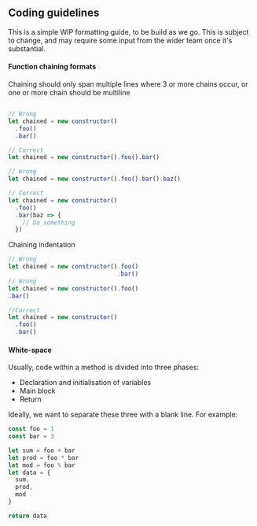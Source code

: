 ## Coding guidelines

This is a simple WIP formatting guide, to be build as we go. This is subject to change, and may require some input from the wider team once it's substantial.

#### Function chaining formats

Chaining should only span multiple lines where 3 or more chains occur, or one or more chain should be multiline

```javascript

// Wrong
let chained = new constructor()
  .foo()
  .bar()

// Correct
let chained = new constructor().foo().bar()

// Wrong
let chained = new constructor().foo().bar().baz()

// Correct
let chained = new constructor()
  .foo()
  .bar(baz => {
    // Do something
  })
```


Chaining indentation

```javascript
// Wrong
let chained = new constructor().foo()
                               .bar()
// Wrong
let chained = new constructor().foo()
.bar()

//Correct
let chained = new constructor()
  .foo()
  .bar()
```

#### White-space

Usually, code within a method is divided into three phases:

- Declaration and initialisation of variables
- Main block
- Return

Ideally, we want to separate these three with a blank line. For example:

```js
const foo = 1
const bar = 3

let sum = foo + bar
let prod = foo * bar
let mod = foo % bar
let data = {
  sum,
  prod,
  mod
}

return data
```
